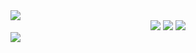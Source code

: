 <img src="https://capsule-render.vercel.app/api?type=waving&color=BDBDC8&height=150&section=header" />
<center>
<img src="https://img.shields.io/badge/React-20232A?style=for-the-badge&logo=react&logoColor=61DAFB"/>
<img src="https://img.shields.io/badge/JavaScript-F7DF1E?style=for-the-badge&logo=JavaScript&logoColor=white"/>
<img src="https://img.shields.io/badge/Sass-CC6699?style=for-the-badge&logo=sass&logoColor=white">
</center>
<img src="https://capsule-render.vercel.app/api?type=waving&color=BDBDC8&height=150&section=footer" />
